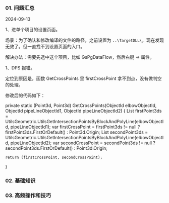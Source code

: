 ### 01. 问题汇总

2024-09-13

1、进单个项目的设置页面。

场景：为了确认和修改编译的文件的路径，之前设置为 `..\TargetDLL\`，现在发现无效了。但一直找不到设置页面的入口。

解决办法：需要先选中这个项目，比如 GsPgDataFlow，然后右键 => 属性。

1、DPS 报错。

定位到原因是，函数 GetCrossPoints 里 firstCrossPoint 拿不到点，没有做判空的处理。

修改后的代码如下：

private static (Point3d, Point3d) GetCrossPoints(ObjectId elbowObjectId, ObjectId pipeLineObjectId1, ObjectId pipeLineObjectId2)
{
    List<Point3d> firstPoint3ds = UtilsGeometric.UtilsGetIntersectionPointsByBlockAndPolyLine(elbowObjectId, pipeLineObjectId1);
    var firstCrossPoint = firstPoint3ds != null ? firstPoint3ds.FirstOrDefault() : Point3d.Origin;
    List<Point3d> secondPoint3ds = UtilsGeometric.UtilsGetIntersectionPointsByBlockAndPolyLine(elbowObjectId, pipeLineObjectId2);
    var secondCrossPoint = secondPoint3ds != null ? secondPoint3ds.FirstOrDefault() : Point3d.Origin;

    return (firstCrossPoint, secondCrossPoint);
}

### 02. 基础知识


### 03. 高频操作和技巧